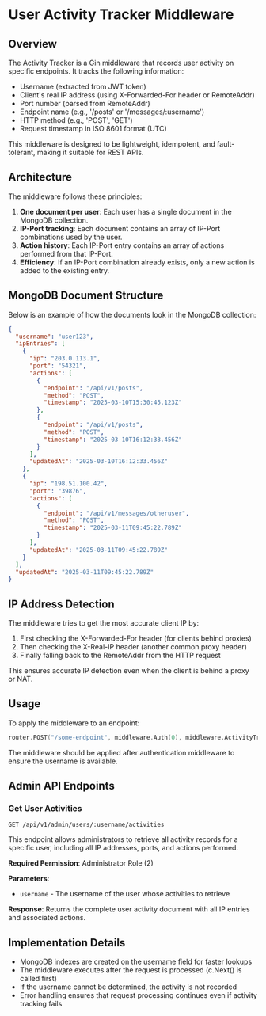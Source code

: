 # User Activity Tracker Middleware

## Overview

The Activity Tracker is a Gin middleware that records user activity on specific endpoints. It tracks the following information:

- Username (extracted from JWT token)
- Client's real IP address (using X-Forwarded-For header or RemoteAddr)
- Port number (parsed from RemoteAddr)
- Endpoint name (e.g., '/posts' or '/messages/:username')
- HTTP method (e.g., 'POST', 'GET')
- Request timestamp in ISO 8601 format (UTC)

This middleware is designed to be lightweight, idempotent, and fault-tolerant, making it suitable for REST APIs.

## Architecture

The middleware follows these principles:

1. **One document per user**: Each user has a single document in the MongoDB collection.
2. **IP-Port tracking**: Each document contains an array of IP-Port combinations used by the user.
3. **Action history**: Each IP-Port entry contains an array of actions performed from that IP-Port.
4. **Efficiency**: If an IP-Port combination already exists, only a new action is added to the existing entry.

## MongoDB Document Structure

Below is an example of how the documents look in the MongoDB collection:

```json
{
  "username": "user123",
  "ipEntries": [
    {
      "ip": "203.0.113.1",
      "port": "54321",
      "actions": [
        {
          "endpoint": "/api/v1/posts",
          "method": "POST",
          "timestamp": "2025-03-10T15:30:45.123Z"
        },
        {
          "endpoint": "/api/v1/posts",
          "method": "POST",
          "timestamp": "2025-03-10T16:12:33.456Z"
        }
      ],
      "updatedAt": "2025-03-10T16:12:33.456Z"
    },
    {
      "ip": "198.51.100.42",
      "port": "39876",
      "actions": [
        {
          "endpoint": "/api/v1/messages/otheruser",
          "method": "POST",
          "timestamp": "2025-03-11T09:45:22.789Z"
        }
      ],
      "updatedAt": "2025-03-11T09:45:22.789Z"
    }
  ],
  "updatedAt": "2025-03-11T09:45:22.789Z"
}
```

## IP Address Detection

The middleware tries to get the most accurate client IP by:

1. First checking the X-Forwarded-For header (for clients behind proxies)
2. Then checking the X-Real-IP header (another common proxy header)
3. Finally falling back to the RemoteAddr from the HTTP request

This ensures accurate IP detection even when the client is behind a proxy or NAT.

## Usage

To apply the middleware to an endpoint:

```go
router.POST("/some-endpoint", middleware.Auth(0), middleware.ActivityTracker(), controllers.SomeController)
```

The middleware should be applied after authentication middleware to ensure the username is available.

## Admin API Endpoints

### Get User Activities

```
GET /api/v1/admin/users/:username/activities
```

This endpoint allows administrators to retrieve all activity records for a specific user, including all IP addresses, ports, and actions performed.

**Required Permission**: Administrator Role (2)

**Parameters**:

- `username` - The username of the user whose activities to retrieve

**Response**: Returns the complete user activity document with all IP entries and associated actions.

## Implementation Details

- MongoDB indexes are created on the username field for faster lookups
- The middleware executes after the request is processed (c.Next() is called first)
- If the username cannot be determined, the activity is not recorded
- Error handling ensures that request processing continues even if activity tracking fails
